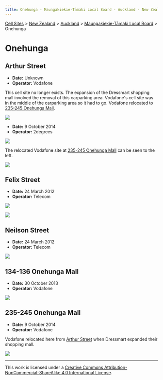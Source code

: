 ```yaml
---
title: Onehunga - Maungakiekie-Tāmaki Local Board - Auckland - New Zealand - Cell Sites
---
```


[Cell Sites](../../../) > [New Zealand](../../) > [Auckland](../) > [Maungakiekie-Tāmaki Local Board](./) > Onehunga 

# Onehunga

## Arthur Street

* **Date:** Unknown
* **Operator:** Vodafone

This cell site no longer exists. The expansion of the Dressmart shopping mall involved the removal of this carparking
area. Vodafone's cell site was in the middle of the carparking area so it had to go. Vodafone relocated to [235-245
Onehunga Mall](#235-245-onehunga-mall).

![](https://f001.backblazeb2.com/file/CellSites/NZ/AUK/Maungakiekie-T%C4%81maki/20171114-142355.jpg)

* **Date:** 9 October 2014
* **Operator:** 2degrees

![](https://f001.backblazeb2.com/file/CellSites/NZ/AUK/Maungakiekie-T%C4%81maki/20141009-173554.jpg)

The relocated Vodafone site at [235-245 Onehunga Mall](#235-245-onehunga-mall) can be seen to the left.

![](https://f001.backblazeb2.com/file/CellSites/NZ/AUK/Maungakiekie-T%C4%81maki/20141009-173807.jpg)

## Felix Street

* **Date:** 24 March 2012
* **Operator:** Telecom

![](https://f001.backblazeb2.com/file/CellSites/NZ/AUK/Maungakiekie-T%C4%81maki/20120324-175612.jpg)

![](https://f001.backblazeb2.com/file/CellSites/NZ/AUK/Maungakiekie-T%C4%81maki/20120324-175550.jpg)

## Neilson Street

* **Date:** 24 March 2012
* **Operator:** Telecom

![](https://f001.backblazeb2.com/file/CellSites/NZ/AUK/Maungakiekie-T%C4%81maki/20120324-172802.jpg)

## 134-136 Onehunga Mall

* **Date:** 30 October 2013
* **Operator:** Vodafone

![](https://f001.backblazeb2.com/file/CellSites/NZ/AUK/Maungakiekie-T%C4%81maki/20131030-120235.jpg)

## 235-245 Onehunga Mall

* **Date:** 9 October 2014
* **Operator:** Vodafone

Vodafone relocated here from [Arthur Street](#arthur-street) when Dressmart expanded their shopping mall.

![](https://f001.backblazeb2.com/file/CellSites/NZ/AUK/Maungakiekie-T%C4%81maki/20141009-173112.jpg)

---

This work is licensed under a [Creative Commons Attribution-NonCommercial-ShareAlike 4.0 International License](http://creativecommons.org/licenses/by-nc-sa/4.0/).
